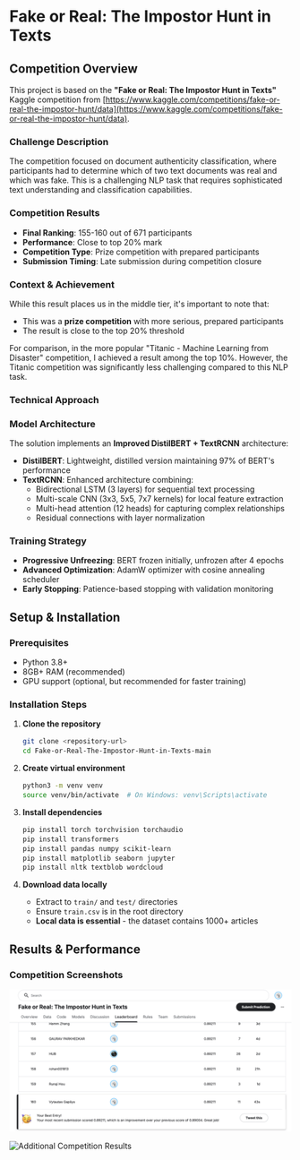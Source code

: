 # Fake or Real: The Impostor Hunt in Texts

##  Competition Overview

This project is based on the **"Fake or Real: The Impostor Hunt in Texts"** Kaggle competition from [https://www.kaggle.com/competitions/fake-or-real-the-impostor-hunt/data](https://www.kaggle.com/competitions/fake-or-real-the-impostor-hunt/data).

###  Challenge Description
The competition focused on document authenticity classification, where participants had to determine which of two text documents was real and which was fake. This is a challenging NLP task that requires sophisticated text understanding and classification capabilities.

###  Competition Results
- **Final Ranking**: 155-160 out of 671 participants
- **Performance**: Close to top 20% mark
- **Competition Type**: Prize competition with prepared participants
- **Submission Timing**: Late submission during competition closure

###  Context & Achievement
While this result places us in the middle tier, it's important to note that:
- This was a **prize competition** with more serious, prepared participants
- The result is close to the top 20% threshold

For comparison, in the more popular "Titanic - Machine Learning from Disaster" competition, I achieved a result among the top 10%. However, the Titanic competition was significantly less challenging compared to this NLP task.

### Technical Approach

### Model Architecture
The solution implements an **Improved DistilBERT + TextRCNN** architecture:

- **DistilBERT**: Lightweight, distilled version maintaining 97% of BERT's performance
- **TextRCNN**: Enhanced architecture combining:
  - Bidirectional LSTM (3 layers) for sequential text processing
  - Multi-scale CNN (3x3, 5x5, 7x7 kernels) for local feature extraction
  - Multi-head attention (12 heads) for capturing complex relationships
  - Residual connections with layer normalization

###  Training Strategy
- **Progressive Unfreezing**: BERT frozen initially, unfrozen after 4 epochs
- **Advanced Optimization**: AdamW optimizer with cosine annealing scheduler
- **Early Stopping**: Patience-based stopping with validation monitoring


## Setup & Installation

### Prerequisites
- Python 3.8+
- 8GB+ RAM (recommended)
- GPU support (optional, but recommended for faster training)

### Installation Steps

1. **Clone the repository**
   ```bash
   git clone <repository-url>
   cd Fake-or-Real-The-Impostor-Hunt-in-Texts-main
   ```

2. **Create virtual environment**
   ```bash
   python3 -m venv venv
   source venv/bin/activate  # On Windows: venv\Scripts\activate
   ```

3. **Install dependencies**
   ```bash
   pip install torch torchvision torchaudio
   pip install transformers
   pip install pandas numpy scikit-learn
   pip install matplotlib seaborn jupyter
   pip install nltk textblob wordcloud
   ```

4. **Download data locally** 
   - Extract to `train/` and `test/` directories
   - Ensure `train.csv` is in the root directory
   - **Local data is essential** - the dataset contains 1000+ articles

##  Results & Performance

### Competition Screenshots
![Competition Results](Screenshot%202025-08-22%20at%2016.56.24.png)

![Additional Competition Results](Screenshot%202025-08-20%20at%2014.32.11.png)


